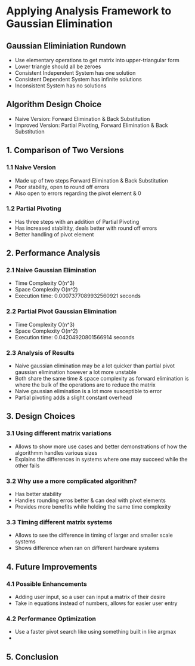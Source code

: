 # **Applying Analysis Framework to Gaussian Elimination**

## **Gaussian Eliminiation Rundown**
- Use elementary operations to get matrix into upper-triangular form
- Lower triangle should all be zeroes
- Consistent Independent System has one solution
- Consistent Dependent System has infinite solutions
- Inconsistent System has no solutions
  
## **Algorithm Design Choice**
- Naive Version: Forward Elimination & Back Substitution
- Improved Version: Partial Pivoting, Forward Elimination & Back Substitution
  
## **1. Comparison of Two Versions**

### **1.1 Naive Version**
- Made up of two steps Forward Elimination & Back Substitution
- Poor stability, open to round off errors
- Also open to errors regarding the pivot element & 0

### **1.2 Partial Pivoting**
- Has three steps with an addition of Partial Pivoting
- Has increased stablitity, deals better with round off errors
- Better handling of pivot element

## **2. Performance Analysis**

### **2.1 Naive Gaussian Elimination**
- Time Complexity O(n^3)
- Space Complexity O(n^2)
- Execution time: 0.0007377089932560921 seconds

### **2.2 Partial Pivot Gaussian Elimination**
- Time Complexity O(n^3)
- Space Complexity O(n^2)
- Execution time: 0.04204920801566914 seconds

### **2.3 Analysis of Results**
- Naive gaussian elimination may be a lot quicker than partial pivot gaussian elimination however a lot more unstable
- Both share the same time & space complexity as forward elimination is where the bulk of the operations are to reduce the matrix
- Naive gaussian elimination is a lot more susceptible to error
- Partial pivoting adds a slight constant overhead

## **3. Design Choices**

### **3.1 Using different matrix variations**
- Allows to show more use cases and better demonstrations of how the algorithmm handles various sizes
- Explains the differences in systems where one may succeed while the other fails

### **3.2 Why use a more complicated algorithm?**
- Has better stability
- Handles rounding erros better & can deal with pivot elements
- Provides more benefits while holding the same time complexity

### **3.3 Timing different matrix systems**
- Allows to see the difference in timing of larger and smaller scale systems
- Shows difference when ran on different hardware systems

## **4. Future Improvements**

### **4.1 Possible Enhancements**
- Adding user input, so a user can input a matrix of their desire
- Take in equations instead of numbers, allows for easier user entry

### **4.2 Performance Optimization**
- Use a faster pivot search like using something built in like argmax
- 


## **5. Conclusion**



